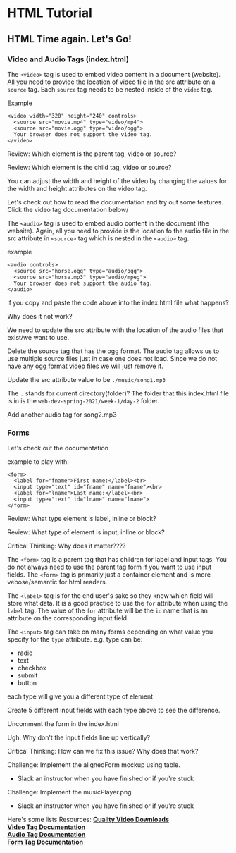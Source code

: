 # HTML Tutorial

## HTML Time again. Let's Go!

### Video and Audio Tags (index.html)

The `<video>` tag is used to embed video content in a document (website). All you need to provide the location of video file in the src attribute on a `source` tag. Each `source` tag needs to be nested inside of the `video` tag.

Example

```
<video width="320" height="240" controls>
  <source src="movie.mp4" type="video/mp4">
  <source src="movie.ogg" type="video/ogg">
  Your browser does not support the video tag.
</video>
```

Review: Which element is the parent tag, video or source?

Review: Which element is the child tag, video or source?

You can adjust the width and height of the video by changing the values for the width and height attributes on the video tag.

Let's check out how to read the documentation and try out some features. Click the video tag documentation below/

The `<audio>` tag is used to embed audio content in the document (the website). Again, all you need to provide is the location fo the audio file in the src attribute in `<source>` tag which is nested in the `<audio>` tag.

example

```
<audio controls>
  <source src="horse.ogg" type="audio/ogg">
  <source src="horse.mp3" type="audio/mpeg">
  Your browser does not support the audio tag.
</audio>
```

if you copy and paste the code above into the index.html file what happens?

Why does it not work?

We need to update the src attribute with the location of the audio files that exist/we want to use.

Delete the source tag that has the ogg format. The audio tag allows us to use multiple source files just in case one does not load. Since we do not have any ogg format video files we will just remove it.

Update the src attribute value to be `./music/song1.mp3`

The `.` stands for current directory(folder)? The folder that this index.html file is in is the `web-dev-spring-2021/week-1/day-2` folder.

Add another audio tag for song2.mp3

### Forms

Let's check out the documentation

example to play with:

```
<form>
  <label for="fname">First name:</label><br>
  <input type="text" id="fname" name="fname"><br>
  <label for="lname">Last name:</label><br>
  <input type="text" id="lname" name="lname">
</form>
```

Review: What type element is label, inline or block?

Review: What type of element is input, inline or block?

Critical Thinking: Why does it matter????

The `<form>` tag is a parent tag that has children for label and input tags. You do not always need to use the parent tag form if you want to use input fields. The `<form>` tag is primarily just a container element and is more vebose/semantic for html readers.

The `<label>` tag is for the end user's sake so they know which field will store what data. It is a good practice to use the `for` attribute when using the `label` tag. The value of the `for` attribute will be the `id` name that is an attribute on the corresponding input field.

The `<input>` tag can take on many forms depending on what value you specify for the `type` attribute.
e.g. type can be:

- radio
- text
- checkbox
- submit
- button

each type will give you a different type of element

Create 5 different input fields with each type above to see the difference.

Uncomment the form in the index.html

Ugh. Why don't the input fields line up vertically?

Critical Thinking: How can we fix this issue? Why does that work?

Challenge: Implement the alignedForm mockup using table.

- Slack an instructor when you have finished or if you're stuck

Challenge: Implement the musicPlayer.png

- Slack an instructor when you have finished or if you're stuck

Here's some lists Resources:
**[Quality Video Downloads](https://www.pexels.com/search/videos/nature/)** <br>
**[Video Tag Documentation](https://www.w3schools.com/tags/tag_video.asp)** <br>
**[Audio Tag Documentation](https://www.w3schools.com/tags/tag_audio.asp)** <br>
**[Form Tag Documentation](https://www.w3schools.com/html/html_forms.asp)** <br>
